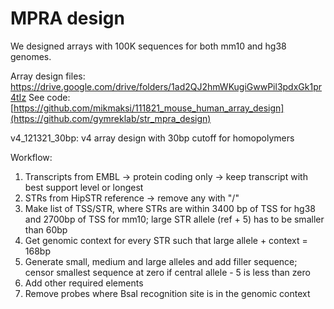 # MPRA design

We designed arrays with 100K sequences for both mm10 and hg38 genomes.

Array design files: https://drive.google.com/drive/folders/1ad2QJ2hmWKugiGwwPil3pdxGk1pr4tIz 
See code: [https://github.com/mikmaksi/111821_mouse_human_array_design](https://github.com/gymreklab/str_mpra_design)

v4_121321_30bp: v4 array design with 30bp cutoff for homopolymers 

Workflow:
1. Transcripts from EMBL -> protein coding only -> keep transcript with best support level or longest
2. STRs from HipSTR reference -> remove any with "/"
3. Make list of TSS/STR, where STRs are within 3400 bp of TSS for hg38 and 2700bp of TSS for mm10; large STR 
 allele (ref + 5) has to be smaller than 60bp
5. Get genomic context for every STR such that large allele + context = 168bp
6. Generate small, medium and large alleles and add filler sequence; censor smallest sequence at zero if central allele - 5 is less than zero
7. Add other required elements
8. Remove probes where BsaI recognition site is in the genomic context 

